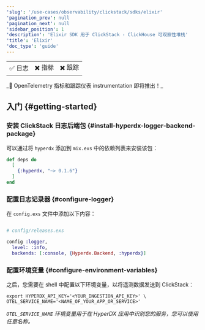 ```yaml
---
'slug': '/use-cases/observability/clickstack/sdks/elixir'
'pagination_prev': null
'pagination_next': null
'sidebar_position': 1
'description': 'Elixir SDK 用于 ClickStack - ClickHouse 可观察性堆栈'
'title': 'Elixir'
'doc_type': 'guide'
---
```


<table>
  <tbody>
    <tr>
      <td className="pe-2">✅ 日志</td>
      <td className="pe-2">✖️ 指标</td>
      <td className="pe-2">✖️ 跟踪</td>
    </tr>
  </tbody>
</table>
_🚧 OpenTelemetry 指标和跟踪仪表 instrumentation 即将推出！_

## 入门 {#getting-started}

### 安装 ClickStack 日志后端包 {#install-hyperdx-logger-backend-package}

可以通过将 `hyperdx` 添加到 `mix.exs` 中的依赖列表来安装该包：

```elixir
def deps do
  [
    {:hyperdx, "~> 0.1.6"}
  ]
end
```

### 配置日志记录器 {#configure-logger}

在 `config.exs` 文件中添加以下内容：

```elixir

# config/releases.exs

config :logger,
  level: :info,
  backends: [:console, {Hyperdx.Backend, :hyperdx}]
```

### 配置环境变量 {#configure-environment-variables}

之后，您需要在 shell 中配置以下环境变量，以将遥测数据发送到 ClickStack：

```shell
export HYPERDX_API_KEY='<YOUR_INGESTION_API_KEY>' \
OTEL_SERVICE_NAME='<NAME_OF_YOUR_APP_OR_SERVICE>'
```

_`OTEL_SERVICE_NAME` 环境变量用于在 HyperDX 应用中识别您的服务，您可以使用任意名称。_
